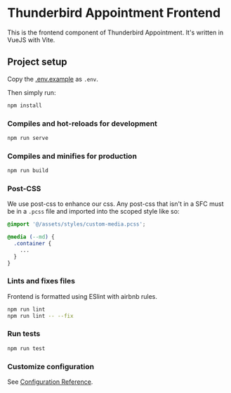 # Thunderbird Appointment Frontend

This is the frontend component of Thunderbird Appointment. It's written in VueJS with Vite.

## Project setup

Copy the [.env.example](.env.example) as `.env`.

Then simply run:

```bash
npm install
```

### Compiles and hot-reloads for development

```bash
npm run serve
```

### Compiles and minifies for production

```bash
npm run build
```

### Post-CSS

We use post-css to enhance our css. Any post-css that isn't in a SFC must be in a `.pcss` file and imported into the scoped style like so:

```css
@import '@/assets/styles/custom-media.pcss';

@media (--md) {
  .container {
    ...
  }
}
```

### Lints and fixes files

Frontend is formatted using ESlint with airbnb rules.

```bash
npm run lint
npm run lint -- --fix
```

### Run tests

```bash
npm run test
```

### Customize configuration

See [Configuration Reference](https://cli.vuejs.org/config/).
